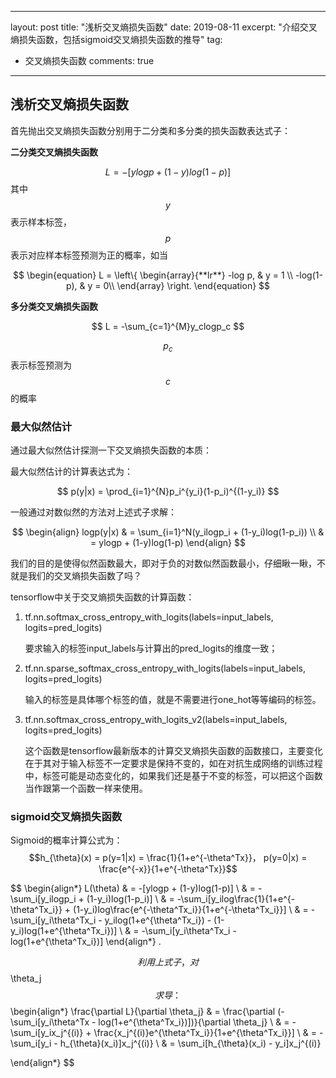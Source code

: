 
---
layout: post
title:  "浅析交叉熵损失函数"
date:   2019-08-11
excerpt: "介绍交叉熵损失函数，包括sigmoid交叉熵损失函数的推导"
tag:
- 交叉熵损失函数
comments: true
---


## 浅析交叉熵损失函数

首先抛出交叉熵损失函数分别用于二分类和多分类的损失函数表达式子：

**二分类交叉熵损失函数**

$$
L = -[ylogp +(1-y)log(1-p)]
$$
其中$$y$$表示样本标签，$$p$$表示对应样本标签预测为正的概率，如当



$$
\begin{equation}  
L = \left\{  
             \begin{array}{**lr**} 
             -log p,  & y = 1  \\  
             -log(1-p), & y = 0\\  
             \end{array}  
\right.  
\end{equation}
$$

**多分类交叉熵损失函数**

$$
L = -\sum_{c=1}^{M}y_clogp_c
$$

$$p_c$$表示标签预测为$$c$$的概率



### 最大似然估计

通过最大似然估计探测一下交叉熵损失函数的本质：  

最大似然估计的计算表达式为：  

$$
p(y|x) = \prod_{i=1}^{N}p_i^{y_i}(1-p_i)^{(1-y_i)}
$$

一般通过对数似然的方法对上述式子求解：

$$
\begin{align}
logp(y|x) & = \sum_{i=1}^N(y_ilogp_i + (1-y_i)log(1-p_i)) \\
          & = ylogp + (1-y)log(1-p)
\end{align}
$$

我们的目的是使得似然函数最大，即对于负的对数似然函数最小，仔细瞅一瞅，不就是我们的交叉熵损失函数了吗？



tensorflow中关于交叉熵损失函数的计算函数：

1. tf.nn.softmax_cross_entropy_with_logits(labels=input_labels, logits=pred_logits)

   要求输入的标签input_labels与计算出的pred_logits的维度一致；

2. tf.nn.sparse_softmax_cross_entropy_with_logits(labels=input_labels, logits=pred_logits)

   输入的标签是具体哪个标签的值，就是不需要进行one_hot等等编码的标签。

3. tf.nn.softmax_cross_entropy_with_logits_v2(labels=input_labels, logits=pred_logits)

   这个函数是tensorflow最新版本的计算交叉熵损失函数的函数接口，主要变化在于其对于输入标签不一定要求是保持不变的，如在对抗生成网络的训练过程中，标签可能是动态变化的，如果我们还是基于不变的标签，可以把这个函数当作跟第一个函数一样来使用。



### sigmoid交叉熵损失函数

Sigmoid的概率计算公式为：  
$$h_{\theta}(x) = p(y=1|x) = \frac{1}{1+e^{-\theta^Tx}}， p(y=0|x) = \frac{e^{-x}}{1+e^{-\theta^Tx}}$$


$$
\begin{align*}
L(\theta) & = -[ylogp + (1-y)log(1-p)] \\
                        & = -\sum_i[y_ilogp_i + (1-y_i)log(1-p_i)] \\
                        & = -\sum_i[y_ilog\frac{1}{1+e^{-\theta^Tx_i}}  + (1-y_i)log\frac{e^{-\theta^Tx_i}}{1+e^{-\theta^Tx_i}}] \\
                        & = -\sum_i[y_i\theta^Tx_i - y_ilog(1+e^{\theta^Tx_i}) - (1-y_i)log(1+e^{\theta^Tx_i})] \\
                        & = -\sum_i[y_i\theta^Tx_i - log(1+e^{\theta^Tx_i})]
\end{align*} . 

$$
利用上式子，对$$\theta_j$$求导：
$$
\begin{align*}
 \frac{\partial L}{\partial \theta_j} & = \frac{\partial (-\sum_i[y_i\theta^Tx - log(1+e^{\theta^Tx_i})])}{\partial \theta_j} \\
 																			& = -\sum_i[y_ix_j^{(i)} + \frac{x_j^{(i)}e^{\theta^Tx_i}}{1+e^{\theta^Tx_i}}] \\
 																			& = -\sum_i[y_i - h_{\theta}(x_i)]x_j^{(i)} \\
 																			& = \sum_i[h_{\theta}(x_i) - y_i]x_j^{(i)}
 																			
\end{align*}
$$
